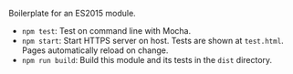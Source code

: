 Boilerplate for an ES2015 module.

- `npm test`: Test on command line with Mocha.
- `npm start`: Start HTTPS server on host. Tests are shown at `test.html`.
  Pages automatically reload on change.
- `npm run build`: Build this module and its tests in the `dist` directory.
